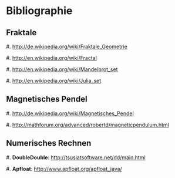 # Bibliographie #

## Fraktale ##

#. http://de.wikipedia.org/wiki/Fraktale_Geometrie

#. http://en.wikipedia.org/wiki/Fractal

#. http://en.wikipedia.org/wiki/Mandelbrot_set

#. http://en.wikipedia.org/wiki/Julia_set


## Magnetisches Pendel ##

#. http://de.wikipedia.org/wiki/Magnetisches_Pendel

#. http://mathforum.org/advanced/robertd/magneticpendulum.html


## Numerisches Rechnen ##

#. **DoubleDouble**: http://tsusiatsoftware.net/dd/main.html

#. **Apfloat**: http://www.apfloat.org/apfloat_java/

